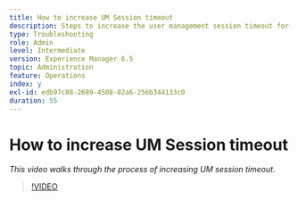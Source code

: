 ```yaml
---
title: How to increase UM Session timeout
description: Steps to increase the user management session timeout for a user
type: Troubleshooting
role: Admin
level: Intermediate
version: Experience Manager 6.5
topic: Administration
feature: Operations
index: y
exl-id: edb97c88-2689-4508-82a6-256b344133c0
duration: 55
---
```


# How to increase UM Session timeout

*This video walks through the process of increasing UM session timeout.*

>[!VIDEO](https://video.tv.adobe.com/v/335503?quality=12&learn=on)

